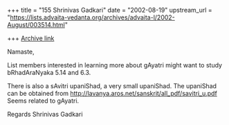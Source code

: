 +++
title = "155 Shrinivas Gadkari"
date = "2002-08-19"
upstream_url = "https://lists.advaita-vedanta.org/archives/advaita-l/2002-August/003514.html"

+++
[Archive link](https://lists.advaita-vedanta.org/archives/advaita-l/2002-August/003514.html)

Namaste,

List members interested in learning more about
gAyatri might want to study bRhadAraNyaka 5.14
and 6.3.

There is also a sAvitri upaniShad, a very small
upaniShad. The upaniShad can be obtained from
http://lavanya.aros.net/sanskrit/all_pdf/savitri_u.pdf
Seems related to gAyatri.

Regards
Shrinivas Gadkari

